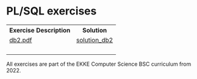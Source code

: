 # PL/SQL exercises

<table>
        <tr>
            <th>Exercise Description</th>
            <th>Solution</th>
        </tr>
        <tr>
            <td>
                <a href="https://github.com/CoGn151oN/plsql_exercises/blob/main/Docs/db2.pdf">db2.pdf</a>
            </td>
            <td>
                <a href="">solution_db2</a>
            </td>
        </tr>
        <tr>
            <td>
                <a href=""></a>
            </td>
            <td>
                <a href=""></a>
            </td>
        </tr>
        <tr>
            <td>
                <a href=""></a>
            </td>
            <td>
                <a href=""></a>
            </td>
        </tr>
        <tr>
            <td>
                <a href=""></a>
            </td>
            <td>
                <a href=""></a>
            </td>
        </tr>
        <tr>
            <td>
                <a href=""></a>
            </td>
            <td>
                <a href=""></a>
            </td>
        </tr>
    </table>


All exercises are part of the EKKE Computer Science BSC curriculum from 2022.

